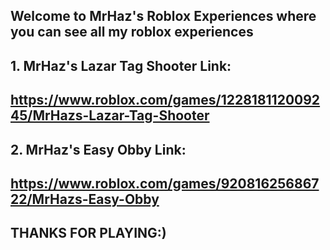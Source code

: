 ##                Welcome to MrHaz's Roblox Experiences where you can see all my roblox experiences

## 1. MrHaz's Lazar Tag Shooter Link: 
## https://www.roblox.com/games/122818112009245/MrHazs-Lazar-Tag-Shooter

## 2. MrHaz's Easy Obby Link: 
## https://www.roblox.com/games/92081625686722/MrHazs-Easy-Obby

##                                       THANKS FOR PLAYING:)


